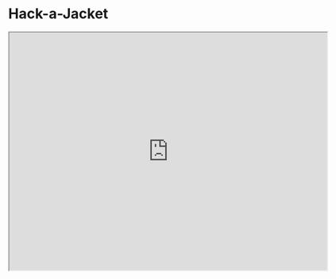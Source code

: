 # Hack-a-Jacket

<iframe src="https://drive.google.com/file/d/1nTOyBVmwn_UDsFpa6DYz5XrVcCuCuKf4/preview" width="640" height="480"></iframe>